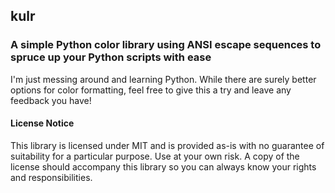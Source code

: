 ## kulr
### A simple Python color library using ANSI escape sequences to spruce up your Python scripts with ease
I'm just messing around and learning Python. While there are surely better options for color formatting, feel free to give this a try and leave any feedback you have!

#### License Notice
This library is licensed under MIT and is provided as-is with no guarantee of suitability for a particular purpose. Use at your own risk. A copy of the license should accompany this library so you can always know your rights and responsibilities.
